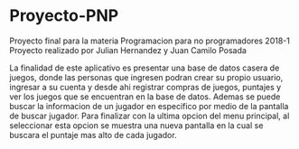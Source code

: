 # Proyecto-PNP
Proyecto final para la materia Programacion para no programadores 2018-1
Proyecto realizado por Julian Hernandez y Juan Camilo Posada

La finalidad de este aplicativo es presentar una base de datos casera de juegos, donde las personas que ingresen podran crear su propio usuario, ingresar a su cuenta y desde ahi registrar compras de juegos, puntajes y ver los juegos que se encuentran en la base de datos.
Ademas se puede buscar la informacion de un jugador en especifico por medio de la pantalla de buscar jugador.
Para finalizar con la ultima opcion del menu principal, al seleccionar esta opcion se muestra una nueva pantalla en la cual se buscara el puntaje mas alto de cada jugador.
